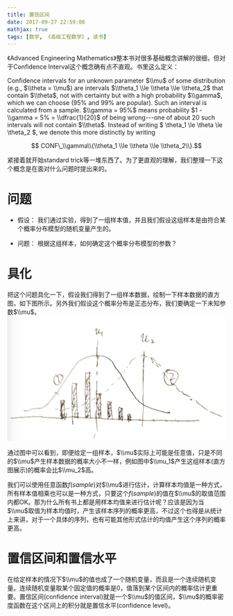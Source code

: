 ```yaml
---
title: 置信区间
date: 2017-09-27 22:59:08
mathjax: true
tags: [数学, 《高级工程数学》, 读书]
---
```


《Advanced Engineering Mathematics》整本书对很多基础概念讲解的很细，但对于Confidence Interval这个概念确有点不直观。书里这么定义：

Confidence intervals for an unknown parameter $\\mu$ of some distribution (e.g., $\\theta = \\mu$) are intervals $\\theta_1 \\le \\theta \\le \\theta_2$ that contain $\\theta$, not with certainty but with a high probability $\\gamma$, which we can choose (95% and 99% are popular). Such an interval is calculated from a sample. $\\gamma = 95%$ means probability $1 - \\gamma = 5% = \\dfrac{1}{20}$ of being wrong---one of about 20 such intervals will not contain $\\theta$. Instead of writing $ \\theta_1 \\le \\theta \\le \\theta_2 $, we denote this more distinctly by writing

$$ CONF\_\\gamma\\{\\theta_1 \\le \\theta \\le \\theta_2\\}.$$

紧接着就开始standard trick等一堆东西了。为了更直观的理解，我们整理一下这个概念是在面对什么问题时提出来的。
# 问题

* 假设：
    我们通过实验，得到了一组样本值，并且我们假设这组样本是由符合某个概率分布模型的随机变量产生的。

* 问题：
    根据这组样本，如何确定这个概率分布模型的参数？

# 具化
把这个问题具化一下，假设我们得到了一组样本数据，绘制一下样本数据的直方图，如下图所示。另外我们假设这个概率分布是正态分布，我们要确定一下未知参数$\\mu$。
![](/images/confidence_interval_p1.png)

通过图中可以看到，即便给定一组样本，$\\mu$实际上可能是任意值，只是不同的$\\mu$产生样本数据的概率大小不一样，例如图中$\\mu_1$产生这组样本(直方图展示)的概率会比$\\mu_2$高。

我们可以使用任意函数$f(sample)$对$\\mu$进行估计，计算样本均值是一种方式，所有样本值相乘也可以是一种方式，只要这个$f(sample)$的值在$\\mu$的取值范围内都OK。那为什么所有书上都是用样本均值来进行估计呢？应该是因为当$\\mu$取值为样本均值时，产生该样本序列的概率更高，不过这个也得是从统计上来讲，对于一个具体的序列，也有可能其他形式估计的均值产生这个序列的概率更高。

# 置信区间和置信水平
在给定样本的情况下$\\mu$的值也成了一个随机变量，而且是一个连续随机变量。连续随机变量取某个固定值的概率是0，值落到某个区间内的概率估计更重要。置信区间(confidence interval)就是一个$\\mu$的值区间，$\\mu$的概率密度函数在这个区间上的积分就是置信水平(confidence level)。
